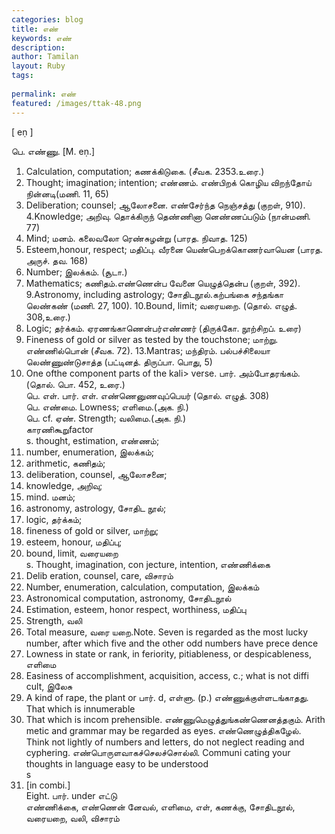 ```yaml
---
categories: blog
title: எண்
keywords: எண்
description: 
author: Tamilan
layout: Ruby
tags: 
 
permalink: எண்
featured: /images/ttak-48.png
---
```

  
[ eṇ ]  
  
பெ. எண்ணு. [M. eṇ.]  
1. Calculation, computation; கணக்கிடுகை. (சீவக. 2353.உரை.)  
2. Thought; imagination; intention; எண்ணம். எண்பிறக் கொழிய விறந்தோய் நின்னடி(மணி. 11, 65)  
3. Deliberation; counsel; ஆலோசனை. எண்சேர்ந்த நெஞ்சத்து (குறள், 910). 4.Knowledge; அறிவு. தொக்கிருந் தெண்ணினா னெண்ணப்படும் (நான்மணி. 77)  
5. Mind; மனம். கலைவலோ ரெண்சுழன்று (பாரத. நிவாத. 125)  
6. Esteem,honour, respect; மதிப்பு. வீரனை யெண்பெறக்கொணர்வாயென (பாரத. அருச். தவ. 168)  
7. Number; இலக்கம். (சூடா.)  
8. Mathematics; கணிதம்.எண்ணென்ப வேனை யெழுத்தென்ப (குறள், 392). 9.Astronomy, including astrology; சோதிடநூல்.கற்பங்கை சந்தங்கா லெண்கண் (மணி. 27, 100). 10.Bound, limit; வரையறை. (தொல். எழுத். 308,உரை.)  
11. Logic; தர்க்கம். ஏரணங்காணென்பர்எண்ணர் (திருக்கோ. நூற்சிறப். உரை)  
12. Fineness of gold or silver as tested by the touchstone; மாற்று. எண்ணில்பொன் (சீவக. 72). 13.Mantras; மந்திரம். பல்பச்சிலையா லெண்ணுண்டுசாத்த (பட்டினத். திருப்பா. பொது, 5)  
14. One ofthe component parts of the kali> verse. பார். அம்போதரங்கம். (தொல். பொ. 452, உரை.)  
பெ. எள். பார். எள். எண்ணெனுணவுப்பெயர் (தொல். எழுத். 308)  
பெ. எண்மை. Lowness; எளிமை.(அக. நி.)  
பெ. cf. ஏண். Strength; வலிமை.(அக. நி.)  
காரணிகூறுfactor  
s. thought, estimation, எண்ணம்;  
2. number, enumeration, இலக்கம்;  
3. arithmetic, கணிதம்;  
4. deliberation, counsel, ஆலோசனை;  
5. knowledge, அறிவு;  
6. mind. மனம்;  
7. astronomy, astrology, சோதிட நூல்;  
8. logic, தர்க்கம்;  
9. fineness of gold or silver, மாற்று;  
1. esteem, honour, மதிப்பு;  
11. bound, limit, வரையறை  
s. Thought, imagination, con jecture, intention, எண்ணிக்கை  
2. Delib eration, counsel, care, விசாரம்  
3. Number, enumeration, calculation, computation, இலக்கம்  
4. Astronomical computation, astronomy, சோதிடநூல்  
5. Estimation, esteem, honor respect, worthiness, மதிப்பு  
6. Strength, வலி  
7. Total measure, வரை யறை.Note. Seven is regarded as the most lucky number, after which five and the other odd numbers have prece dence  
8. Lowness in state or rank, in feriority, pitiableness, or despicableness, எளிமை  
9. Easiness of accomplishment, acquisition, access, c.; what is not diffi cult, இலேசு  
1. A kind of rape, the plant or பார். d, எள்ளு. (p.) எண்ணுக்குள்ளடங்காதது. That which is innumerable  
2. That which is incom prehensible. எண்ணுமெழுத்துங்கண்ணெனத்தகும். Arith metic and grammar may be regarded as eyes. எண்ணெழுத்திகழேல். Think not lightly of numbers and letters, do not neglect reading and cyphering. எண்பொருளவாகச்செலச்சொல்லி. Communi cating your thoughts in language easy to be understood  
s  
11. [in combi.]  
Eight. பார். under எட்டு  
எண்ணிக்கை, எண்ணென் னேவல், எளிமை, எள், கணக்கு, சோதிடநூல், வரையறை, வலி, விசாரம்